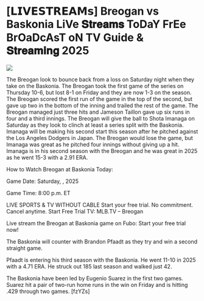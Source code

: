 # [𝗟𝗜𝗩𝗘𝗦𝗧𝗥𝗘𝗔𝗠𝘀] Breogan vs Baskonia LiVe 𝐒𝐭𝐫𝐞𝐚𝐦𝐬 ToDaY FrEe BrOaDcAsT oN TV Guide & 𝐒𝐭𝐫𝐞𝐚𝐦𝐢𝐧𝐠  2025  
  
  
[![](https://i.imgur.com/qSNzIqt.png)](https://movie.rssnews.media/wWprcNDBR.php)  
  
The Breogan look to bounce back from a loss on Saturday night when they take on the Baskonia. The Breogan took the first game of the series on Thursday 10-6, but lost 8-1 on Friday and they are now 1-3 on the season. The Breogan scored the first run of the game in the top of the second, but gave up two in the bottom of the inning and trailed the rest of the game. The Breogan managed just three hits and Jameson Taillon gave up six runs in four and a third innings. The Breogan will give the ball to Shota Imanaga on Saturday as they look to clinch at least a series split with the Baskonia. Imanaga will be making his second start this season after he pitched against the Los Angeles Dodgers in Japan. The Breogan would lose the game, but Imanaga was great as he pitched four innings without giving up a hit. Imanaga is in his second season with the Breogan and he was great in 2025 as he went 15-3 with a 2.91 ERA.

How to Watch Breogan at Baskonia Today:

Game Date: Saturday, , 2025

Game Time: 8:00 p.m. ET

LIVE SPORTS & TV WITHOUT CABLE
Start your free trial. No commitment. Cancel anytime.
Start Free Trial
TV: MLB.TV – Breogan

Live stream the Breogan at Baskonia game on Fubo: Start your free trial now!

The Baskonia will counter with Brandon Pfaadt as they try and win a second straight game.

Pfaadt is entering his third season with the Baskonia. He went 11-10 in 2025 with a 4.71 ERA. He struck out 185 last season and walked just 42.

The Baskonia have been led by Eugenio Suarez in the first two games. Suarez hit a pair of two-run home runs in the win on Friday and is hitting .429 through two games. [fzYZs]